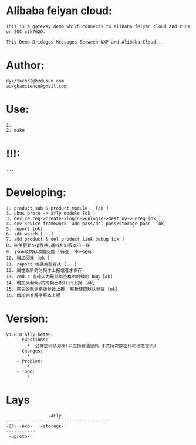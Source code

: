 # Alibaba feiyan cloud:  
	This is a gateway demo which connects to alibaba feiyan cloud and runs on SOC mtk7620.  
	  
	This Demo Bridages Messages Between NXP and Alibaba Cloud .  

# Author:   
	dyx/tech32@hzdusun.com  
	au/ghaucience@gmail.com

# Use:   
	1.  
	2. make  

# !!!:  
	...  

# Developing:  
	1. product_sub & product module   [ok ]  
	3. ubus proto -> afly module [ok ]
	3. device reg->create->login->unlogin->destroy->unreg [ok ]
	4. dev sevice framework  add pass/del pass/storage pass  [ok]
	5. report [ok]
	6. sdk watch [...]
	7. add product & del product link debug [ok ]  
	8. 网关更新nxp程序,基线和旧版本不一样
	9. json及内存泄露问题 [待查, 不一定有]
	10. 增加回连 [ok ]
	11. report 根据类型查找 [...]
	12. 属性跟新的时候才上报或者才保存
	13. cmd.c 当输入为是前缀空格的时候的 bug [ok]
	14. 增加subdev的时候出发list上报 [ok]
	15. 网关的默认模版参数上报, 解析获取默认参数 [ok]
	16. 增加网关程序版本上报

# Version:  
	V1.0.0_afly_beta0:  
		- Functions:  
			*  公寓密码锁对接(只支持普通密码,不支持次数密码和动态密码)
		- Changes:  
			*  
		- Problem:  
			*  
		- Todo:  
			*  

# Lays 
	
					-AFly-
	---------------------------------------
	-Z3- -nxp-   -storage-
	-----------
	 -uproto-

